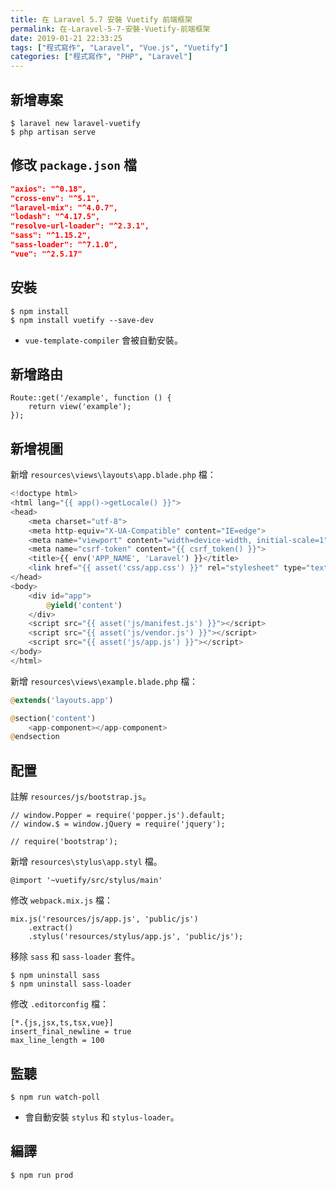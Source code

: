 ```yaml
---
title: 在 Laravel 5.7 安裝 Vuetify 前端框架
permalink: 在-Laravel-5-7-安裝-Vuetify-前端框架
date: 2019-01-21 22:33:25
tags: ["程式寫作", "Laravel", "Vue.js", "Vuetify"]
categories: ["程式寫作", "PHP", "Laravel"]
---
```


## 新增專案
```
$ laravel new laravel-vuetify
$ php artisan serve
```

## 修改 `package.json` 檔
```JSON
"axios": "^0.18",
"cross-env": "^5.1",
"laravel-mix": "^4.0.7",
"lodash": "^4.17.5",
"resolve-url-loader": "^2.3.1",
"sass": "^1.15.2",
"sass-loader": "^7.1.0",
"vue": "^2.5.17"
```

## 安裝
```
$ npm install
$ npm install vuetify --save-dev
```
- `vue-template-compiler` 會被自動安裝。

## 新增路由
```
Route::get('/example', function () {
    return view('example');
});
```

## 新增視圖
新增 `resources\views\layouts\app.blade.php` 檔：
```PHP
<!doctype html>
<html lang="{{ app()->getLocale() }}">
<head>
    <meta charset="utf-8">
    <meta http-equiv="X-UA-Compatible" content="IE=edge">
    <meta name="viewport" content="width=device-width, initial-scale=1">
    <meta name="csrf-token" content="{{ csrf_token() }}">
    <title>{{ env('APP_NAME', 'Laravel') }}</title>
    <link href="{{ asset('css/app.css') }}" rel="stylesheet" type="text/css">
</head>
<body>
    <div id="app">
        @yield('content')
    </div>
    <script src="{{ asset('js/manifest.js') }}"></script>
    <script src="{{ asset('js/vendor.js') }}"></script>
    <script src="{{ asset('js/app.js') }}"></script>
</body>
</html>
```

新增 `resources\views\example.blade.php` 檔：
```PHP
@extends('layouts.app')

@section('content')
    <app-component></app-component>
@endsection
```

## 配置

註解 `resources/js/bootstrap.js`。
```JS
// window.Popper = require('popper.js').default;
// window.$ = window.jQuery = require('jquery');

// require('bootstrap');
```

新增 `resources\stylus\app.styl` 檔。
```JS
@import '~vuetify/src/stylus/main'
```

修改 `webpack.mix.js` 檔：
```JS
mix.js('resources/js/app.js', 'public/js')
    .extract()
    .stylus('resources/stylus/app.js', 'public/js');
```

移除 `sass` 和 `sass-loader` 套件。
```
$ npm uninstall sass
$ npm uninstall sass-loader
```

修改 `.editorconfig` 檔：
```
[*.{js,jsx,ts,tsx,vue}]
insert_final_newline = true
max_line_length = 100
```

## 監聽
```
$ npm run watch-poll
```
- 會自動安裝 `stylus` 和 `stylus-loader`。

## 編譯
```
$ npm run prod
```